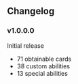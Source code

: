 ## Changelog
### v1.0.0.0
Initial release
* 71 obtainable cards
* 38 custom abilities
* 13 special abilities
